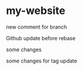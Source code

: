 # my-website

new comment for branch

Github update before rebase

some changes

some changes for tag update